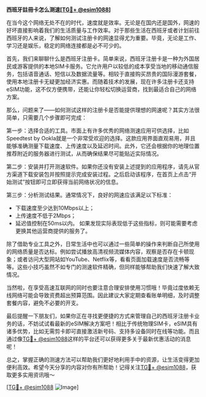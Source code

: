 **西班牙註冊卡怎么测速[[TG💪+ @esim1088](https://t.me/s/esim1088)]**

在当今这个网络无处不在的时代，速度就是效率。无论是在国内还是国外，网速的好坏直接影响着我们的生活质量与工作效率。对于那些生活在西班牙或者计划前往西班牙的人来说，了解如何测试注册卡的网速显得尤为重要。毕竟，无论是工作、学习还是娱乐，稳定的网络连接都是必不可少的。

首先，我们来聊聊什么是西班牙注册卡。简单来说，西班牙注册卡是一种为外国居民或游客提供的本地SIM卡服务。它允许用户以较低的成本享受当地的移动通信服务，包括语音通话、短信以及数据流量等。相较于直接购买昂贵的国际漫游套餐，使用本地注册卡无疑更加经济实惠。而随着技术的发展，现在许多注册卡还支持eSIM功能，这不仅方便携带，还能让你轻松切换运营商，找到最适合自己的网络方案。

那么，问题来了——如何测试这样的注册卡是否能提供理想的网速呢？其实方法很简单，只需要几个步骤即可完成：

第一步：选择合适的工具。市面上有许多优秀的网络测速应用可供选择，比如Speedtest by Ookla就是一个非常受欢迎的选择。这款应用界面直观易用，并且能够准确测量下载速度、上传速度以及延迟时间。此外，它还会根据你的地理位置推荐附近的服务器进行测试，从而确保结果尽可能贴近实际情况。

第二步：安装并打开测速软件。如果你还没有安装上述提到的应用程序，请先从官方渠道下载安装包并按照提示完成安装过程。之后启动该程序，在首页上点击“开始测试”按钮即可立即获得当前网络状况的信息。

第三步：分析测试结果。通常情况下，良好的网速应该满足以下标准：
- 下载速度至少达到10Mbps以上；
- 上传速度不低于2Mbps；
- 延迟值控制在50ms以内。
如果发现实际表现低于这些指标，则可能需要考虑更换其他运营商提供的服务了。

除了借助专业工具之外，日常生活中也可以通过一些简单的操作来判断自己所使用的网络质量是否达标。例如尝试播放高清视频流媒体内容，观察是否存在卡顿现象；或者访问大型网站如YouTube、Netflix等，看看页面加载速度是否流畅等等。这些小技巧虽然不如专门的测速软件精确，但同样能够帮助我们快速了解大致情况。

当然啦，在享受高速互联网的同时也要注意合理安排使用习惯哦！毕竟过度依赖无线网络可能会导致资费超出预算范围。因此建议大家定期查看账单明细，及时调整套餐内容，避免不必要的开支。

最后提醒一下朋友们，如果你正在寻找更便捷的方式来管理自己的西班牙注册卡业务的话，不妨试试看最新的eSIM解决方案吧！相比于传统物理SIM卡，eSIM具有诸多优势，比如无需剪卡即可直接激活新号码、支持多设备同时在线等功能。而且通过像[TG💪+ @esim1088](https://t.me/s/esim1088)这样的平台还可以获得更多关于最新优惠活动的消息呢！

总之，掌握正确的测速方法可以帮助我们更好地利用手中的资源，让生活变得更加便利高效。希望今天分享的内容对你有所帮助！记得关注[TG💪+ @esim1088](https://t.me/s/esim1088)，获取更多实用资讯哦～

[[TG💪+ @esim1088](https://t.me/s/esim1088) ![Image](https://i.postimg.cc/4NQfJmqS/Snipaste-2025-05-13-00-14-12.png)]